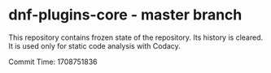 # dnf-plugins-core - master branch

This repository contains frozen state of the repository.
Its history is cleared. It is used only for static code
analysis with Codacy.

Commit Time: 1708751836